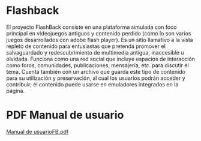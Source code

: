 # Flashback

El proyecto FlashBack consiste en una plataforma simulada con foco principal en videojuegos antiguos y contenido perdido (como lo son varios juegos desarrollados con adobe flash player).
Es un sitio llamativo a la vista repleto de contenido para entusiastas que pretenda promover el salvaguardado y redescubrimiento de multimedia antigua, inaccesible u olvidada. 
Funciona como una red social que incluye espacios de interacción como foros, comunidades, publicaciones, mensajería, etc. para discutir el tema. Cuenta también con un archivo que guarda este tipo de contenido para su utilización y preservación, al cual los usuarios podrán acceder y contribuir; el contenido puede usarse en emuladores integrados en la página.  



# PDF Manual de usuario  
[Manual de usuarioFB.pdf](https://github.com/Hexagon-6/Flashback/files/14894279/Manual.de.usuarioFB.pdf)

